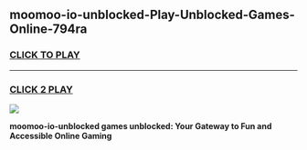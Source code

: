 
## moomoo-io-unblocked-Play-Unblocked-Games-Online-794ra
<h3>
<a href="https://premium76.site?title=moomoo-io-unblocked&ref=25A">CLICK TO PLAY</a></h3>
<hr>

<h3>
<a href="https://premium76.site?title=moomoo-io-unblocked&ref=25A">CLICK 2 PLAY</a>
  
</h3>

<a href="https://premium76.site?title=moomoo-io-unblocked&ref=25A"><img src="https://clearcache.store/games.png"></a>


**moomoo-io-unblocked games unblocked: Your Gateway to Fun and Accessible Online Gaming**
